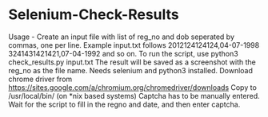 # Selenium-Check-Results

Usage - Create an input file with list of reg_no and dob seperated by commas, one per line.
Example input.txt follows
2012124124124,04-07-1998
3241431421421,07-04-1992
and so on. To run the script, use python3 check_results.py input.txt
The result will be saved as a screenshot with the reg_no as the file name.
Needs selenium and python3 installed.
Download chrome driver from 
https://sites.google.com/a/chromium.org/chromedriver/downloads
Copy to /usr/local/bin/ (on *nix based systems)
Captcha has to be manually entered. Wait for the script to fill in the regno and date, and then enter captcha.
